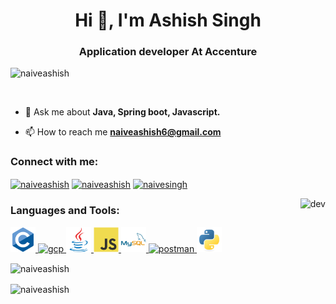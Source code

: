 <h1 align="center">Hi 👋, I'm Ashish Singh</h1>
<h3 align="center">Application developer At Accenture</h3>

<p align="left"> <img src="https://komarev.com/ghpvc/?username=naiveashish&label=Profile%20views&color=0e75b6&style=flat" alt="naiveashish" /> </p>

<p align="left"> <a href="https://twitter.com/" target="blank"><img src="https://img.shields.io/twitter/follow/?logo=twitter&style=for-the-badge" alt="" /></a> </p>


- 💬 Ask me about **Java, Spring boot, Javascript.**

- 📫 How to reach me **naiveashish6@gmail.com**

<h3 align="left">Connect with me:</h3>
<p align="left">
<a href="https://instagram.com/naiveashish" target="blank"><img align="center" src="https://raw.githubusercontent.com/rahuldkjain/github-profile-readme-generator/master/src/images/icons/Social/instagram.svg" alt="naiveashish" height="30" width="40" /></a>
<a href="https://www.hackerrank.com/naiveashish" target="blank"><img align="center" src="https://raw.githubusercontent.com/rahuldkjain/github-profile-readme-generator/master/src/images/icons/Social/hackerrank.svg" alt="naiveashish" height="30" width="40" /></a>
<a href="https://www.leetcode.com/naivesingh" target="blank"><img align="center" src="https://raw.githubusercontent.com/rahuldkjain/github-profile-readme-generator/master/src/images/icons/Social/leet-code.svg" alt="naivesingh" height="30" width="40" /></a>
</p>
<span align="right"><img src="https://webcoder.co.in/wp-content/uploads/2021/04/website.gif" alt="dev" style="max-width:100%;height:170px; float:right"></span>
<h3 align="left">Languages and Tools:</h3>
<p align="left"> <a href="https://www.cprogramming.com/" target="_blank" rel="noreferrer"> <img src="https://raw.githubusercontent.com/devicons/devicon/master/icons/c/c-original.svg" alt="c" width="40" height="40"/> </a> <a href="https://cloud.google.com" target="_blank" rel="noreferrer"> <img src="https://www.vectorlogo.zone/logos/google_cloud/google_cloud-icon.svg" alt="gcp" width="40" height="40"/> </a> <a href="https://www.java.com" target="_blank" rel="noreferrer"> <img src="https://raw.githubusercontent.com/devicons/devicon/master/icons/java/java-original.svg" alt="java" width="40" height="40"/> </a> <a href="https://developer.mozilla.org/en-US/docs/Web/JavaScript" target="_blank" rel="noreferrer"> <img src="https://raw.githubusercontent.com/devicons/devicon/master/icons/javascript/javascript-original.svg" alt="javascript" width="40" height="40"/> </a> <a href="https://www.mysql.com/" target="_blank" rel="noreferrer"> <img src="https://raw.githubusercontent.com/devicons/devicon/master/icons/mysql/mysql-original-wordmark.svg" alt="mysql" width="40" height="40"/> </a> <a href="https://postman.com" target="_blank" rel="noreferrer"> <img src="https://www.vectorlogo.zone/logos/getpostman/getpostman-icon.svg" alt="postman" width="40" height="40"/> </a> <a href="https://www.python.org" target="_blank" rel="noreferrer"> <img src="https://raw.githubusercontent.com/devicons/devicon/master/icons/python/python-original.svg" alt="python" width="40" height="40"/> </a> </p>

<p><img align="center" src="https://github-readme-stats.vercel.app/api/top-langs?username=naiveashish&show_icons=true&locale=en&layout=compact" alt="naiveashish" /></p>

<p><img align="center" src="https://github-readme-streak-stats.herokuapp.com/?user=naiveashish&" alt="naiveashish" /></p>
